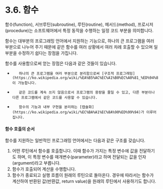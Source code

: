 # 3.6.    함수

함수\(function\), 서브루틴\(subroutine\), 루틴\(routine\), 메서드\(method\), 프로시저\(procedure\)는 소프트웨어에서 특정 동작을 수행하는 일정 코드 부분을 의미합니다.

함수는 대부분의 프로그래밍 언어에서 지원하는 기능으로, 하나의 큰 프로그램을 여러 부분으로 나누어 주기 때문에 같은 함수를 여러 상황에서 여러 차례 호출할 수 있으며 일부분을 수정하기 쉽다는 장점을 가집니다.

함수를 사용함으로써 얻는 장점은 다음과 같은 것들이 있습니다.

*        하나의 큰 프로그램을 여러 부분으로 분리함으로써 [구조적 프로그래밍](https://ko.wikipedia.org/wiki/%EA%B5%AC%EC%A1%B0%EC%A0%81_%ED%94%84%EB%A1%9C%EA%B7%B8%EB%9E%98%EB%B0%8D)이 가능합니다.
*        같은 코드를 계속 쓰지 않음으로서 프로그램의 용량을 줄일 수 있고, 다른 부분이나 다른 프로그램에서 같은 코드를 사용할 수 있습니다.
*        함수의 기능과 내부 구현을 분리하는 [캡슐화](https://ko.wikipedia.org/wiki/%EC%BA%A1%EC%8A%90%ED%99%94)가 이루어집니다.

#### 함수 호출의 순서

함수를 지원하는 일반적인 프로그래밍 언어에서는 다음과 같은 구조를 갖습니다.

1. 어떤 루틴에서 함수를 호출합니다. 이때 함수가 가지는 특정 변수에 값을 전달하기도 하며, 이 특정 변수를 매개변수\(parameter\)라고 하며 전달되는 값을 인자\(argument\)라고 부릅니다.
2. 함수가 호출되어 계산을 수행합니다.
3. 함수가 종료되고 실행 흐름이 원래의 루틴으로 돌아온다. 경우에 따라서는 함수가 계산하여 반환된 값\(반환값, return value\)을 원래의 루틴에서 사용하기도 합니다.



